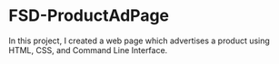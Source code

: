 # FSD-ProductAdPage
In this project, I created a web page which advertises a product using HTML, CSS, and Command Line Interface.
